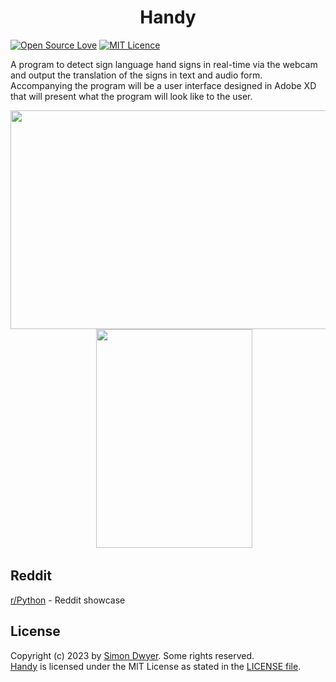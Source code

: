 <h1 align="center">
  Handy
  <br>
</h1>

[![Open Source Love](https://badges.frapsoft.com/os/v1/open-source.svg?v=103)](https://github.com/ellerbrock/open-source-badges/)
[![MIT Licence](https://badges.frapsoft.com/os/mit/mit.svg?v=103)](https://opensource.org/licenses/mit-license.php)

A program to detect sign language hand signs in real-time via the webcam and output the translation of the signs in text and audio form. Accompanying the program will be a user interface designed in Adobe XD that will present what the program will look like to the user. 


<p align="center">
  <img src="Images/gif.gif" width="550" height="350"/>
  &nbsp;&nbsp;&nbsp;&nbsp;
  <img src="Images/signs.png" width="250" height="350"/>
</p>

## Reddit

<a href="https://www.reddit.com/r/Python/comments/13alyc2/made_a_program_for_year_12_to_detect_sign/">r/Python</a> - Reddit showcase


## License

Copyright (c) 2023 by [Simon Dwyer](https://github.com/sdwyersec). Some rights reserved.<br>
[Handy](https://github.com/sdwyersec/Handy-Sign-Language-Detection) is licensed under the MIT License as stated in the [LICENSE file](LICENSE).
